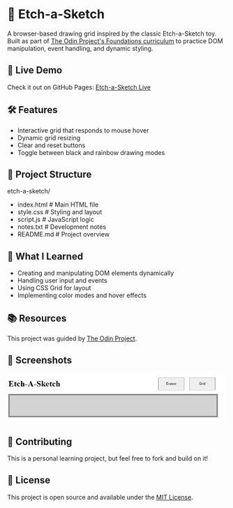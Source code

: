 # 🎨 Etch-a-Sketch

A browser-based drawing grid inspired by the classic Etch-a-Sketch toy. Built as part of [The Odin Project's Foundations curriculum](https://www.theodinproject.com/lessons/foundations-etch-a-sketch) to practice DOM manipulation, event handling, and dynamic styling.

## 🚀 Live Demo

Check it out on GitHub Pages: [Etch-a-Sketch Live](https://wolfSkullCave.github.io/etch-a-sketch)

## 🛠️ Features

- Interactive grid that responds to mouse hover
- Dynamic grid resizing
- Clear and reset buttons
- Toggle between black and rainbow drawing modes

## 📁 Project Structure

etch-a-sketch/
- index.html # Main HTML file
- style.css  # Styling and layout
- script.js  # JavaScript logic
- notes.txt  # Development notes
- README.md  # Project overview


## 🧠 What I Learned

- Creating and manipulating DOM elements dynamically
- Handling user input and events
- Using CSS Grid for layout
- Implementing color modes and hover effects

## 📚 Resources

This project was guided by [The Odin Project](https://www.theodinproject.com/paths/foundations/courses/foundations/lessons/etch-a-sketch).

## 📸 Screenshots

![Etch-a-Sketch Demo](etch-a-sketch-screenshot.png)

## 🤝 Contributing

This is a personal learning project, but feel free to fork and build on it!

## 📜 License

This project is open source and available under the [MIT License](LICENSE).

